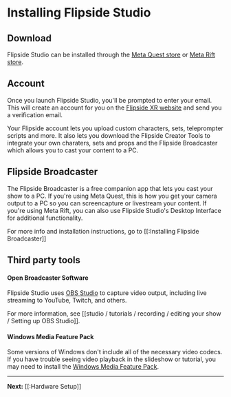 # Installing Flipside Studio

## Download

Flipside Studio can be installed through the [Meta Quest store](https://ocul.us/3VjQ3NM) or [Meta Rift store](https://ocul.us/3AAw5Xm).

## Account

Once you launch Flipside Studio, you'll be prompted to enter your email. This will create an account for you on the [Flipside XR website](https://www.flipsidexr.com/) and send you a verification email.

Your Flipside account lets you upload custom characters, sets, teleprompter scripts and more.  It also lets you download the Flipside Creator Tools to integrate your own charaters, sets and props and the Flipside Broadcaster which allows you to cast your content to a PC.

## Flipside Broadcaster

The Flipside Broadcaster is a free companion app that lets you cast your show to a PC.  If you're using Meta Quest, this is how you get your camera output to a PC so you can screencapture or livestream your content. If you're using Meta Rift, you can also use Flipside Studio's Desktop Interface for additional functionality.

For more info and installation instructions, go to [[:Installing Flipside Broadcaster]]

## Third party tools

#### Open Broadcaster Software

Flipside Studio uses [OBS Studio](https://obsproject.com/download) to capture video output, including live streaming to YouTube, Twitch, and others.

For more information, see [[studio / tutorials / recording / editing your show / Setting up OBS Studio]].

#### Windows Media Feature Pack

Some versions of Windows don't include all of the necessary video codecs. If you have trouble seeing video playback in the slideshow or tutorial, you may need to install the [Windows Media Feature Pack](https://www.microsoft.com/en-us/software-download/mediafeaturepack).


---

**Next:** [[:Hardware Setup]]
